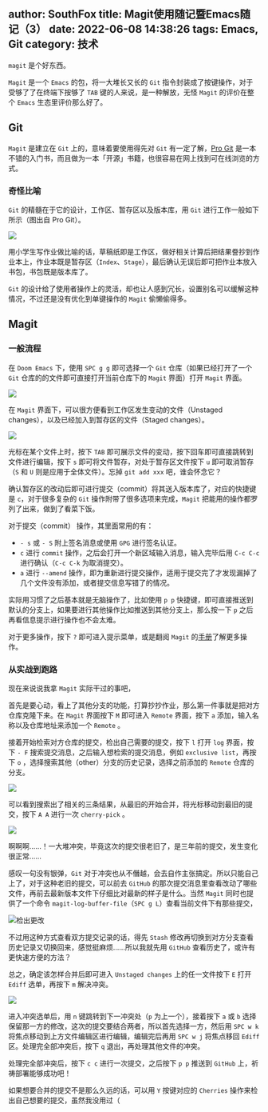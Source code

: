 author: SouthFox
title: Magit使用随记暨Emacs随记（3）
date: 2022-06-08 14:38:26
tags: Emacs, Git
category: 技术
---

`magit` 是个好东西。

<!--more-->

`Magit` 是一个 `Emacs` 的包，将一大堆长又长的 `Git` 指令封装成了按键操作，对于受够了了在终端下按够了 `TAB` 键的人来说，是一种解放，无怪 `Magit` 的评价在整个 `Emacs` 生态里评价那么好了。

## Git

`Magit` 是建立在 `Git` 上的，意味着要使用得先对 `Git` 有一定了解，[Pro Git](https://book.douban.com/subject/27133267/) 是一本不错的入门书，而且做为一本「开源」书籍，也很容易在网上找到可在线浏览的方式。

### 奇怪比喻

`Git` 的精髓在于它的设计，工作区、暂存区以及版本库，用 `Git` 进行工作一般如下所示（图出自 Pro Git）。

![](https://media.southfox.me/ipfs/bafkreidcpqxgpknpmc5nmtjqzulncjwfdauiorlt6lcggxfswjh36rjelq)

用小学生写作业做比喻的话，草稿纸即是工作区，做好相关计算后把结果誊抄到作业本上，作业本既是暂存区（`Index`、`Stage`），最后确认无误后即可把作业本放入书包，书包既是版本库了。

`Git` 的设计给了使用者操作上的灵活，却也让人感到冗长，设置别名可以缓解这种情况，不过还是没有优化到单键操作的 `Magit` 偷懒偷得多。

## Magit

### 一般流程

在 `Doom Emacs` 下，使用 `SPC g g` 即可选择一个 `Git` 仓库（如果已经打开了一个 `Git` 仓库的的文件即可直接打开当前仓库下的 `Magit` 界面）打开 `Magit` 界面。

![](https://media.southfox.me/ipfs/bafkreiele2ihm55y4rbemvz4dojlnukapibj4zn5isssj2x5huqsq76qdq)

在 `Magit` 界面下，可以很方便看到工作区发生变动的文件（Unstaged changes），以及已经加入到暂存区的文件（Staged changes）。

![](https://media.southfox.me/ipfs/bafkreicttv7rkuzq5ishn6x3lix4rwdtkka7dubm5rjh67teehgcbh7nzy)

光标在某个文件上时，按下 `TAB` 即可展示文件的变动，按下回车即可直接跳转到文件进行编辑，按下 `s` 即可将文件暂存，对处于暂存区文件按下 `u` 即可取消暂存（`S` 和 `U` 则是应用于全体文件）。忘掉 `git add xxx` 吧，谁会怀念它？

确认暂存区的改动后即可进行提交（commit）将其送入版本库了，对应的快捷键是 `c`，对于很多复杂的 `Git` 操作附带了很多选项来完成，`Magit` 把能用的操作都罗列了出来，做到了看菜下饭。

对于提交（commit） 操作，其里面常用的有：

- `- s` 或 `- S` 附上签名消息或使用 `GPG` 进行签名认证。
- `c` 进行 `commit` 操作，之后会打开一个新区域输入消息，输入完毕后用 `C-c C-c` 进行确认（`C-c C-k` 为取消提交）。
- `a` 进行 `--amend` 操作，即为重新进行提交操作，适用于提交完了才发现漏掉了几个文件没有添加，或者提交信息写错了的情况。

实际用习惯了之后基本就是无脑操作了，比如使用 `p p` 快捷键，即可直接推送到默认的分支上，如果要进行其他操作比如推送到其他分支上，那么按一下 `p` 之后再看信息提示进行操作也不会太难。

对于更多操作，按下 `?` 即可进入提示菜单，或是翻阅 `Magit` 的[手册](https://magit.vc/manual/magit.html)了解更多操作。

### 从实战到跑路

现在来说说我拿 `Magit` 实际干过的事吧，

首先是要心动，看上了其他分支的功能，打算抄抄作业，那么第一件事就是把对方仓库克隆下来。在 `Magit` 界面按下 `M` 即可进入 `Remote` 界面，按下 `a` 添加，输入名称以及仓库地址来添加一个 `Remote` 。

接着开始检索对方仓库的提交，检出自己需要的提交，按下 `l` 打开 `log` 界面，按下 `- F` 搜索提交消息，之后输入想检索的提交消息，例如 `exclusive list`，再按下 `o` ，选择搜索其他（other）分支的历史记录，选择之前添加的 `Remote` 仓库的分支。

![](https://media.southfox.me/ipfs/bafkreiduuqcpezsvunsggij4gfahdn53kxiacwewsbmciglk62v44yoane)

可以看到搜索出了相关的三条结果，从最旧的开始合并，将光标移动到最旧的提交，按下 `A A` 进行一次 `cherry-pick` 。

![](https://media.southfox.me/ipfs/bafkreifkslyzgyvcm5zkapevoxkrnkdubh7uwbwwjjpjrkmwur43k4ji7i)

啊啊啊……！一大堆冲突，毕竟这次的提交很老旧了，是三年前的提交，发生变化很正常……

感叹一句没有银弹，`Git` 对于冲突也从不僭越，会去自作主张搞定。所以只能自己上了，对于这种老旧的提交，可以前去 `GitHub` 的那次提交消息里查看改动了哪些文件，再前去最新版本文件下仔细比对最新的样子是什么。当然 `Magit` 同时也提供了一个命令 `magit-log-buffer-file`（`SPC g L`）查看当前文件下有那些提交，

![检出更改](https://media.southfox.me/ipfs/bafkreied5lnnuofc7isxw3ufrg6j7gbs4ptzs27pkuxq54tcicnltl3k5e)

不过用这种方式查看双方提交记录的话，得先 `Stash` 修改再切换到对方分支查看历史记录又切换回来，感觉挺麻烦……所以我就先用 `GitHub` 查看历史了，或许有更快速方便的方法？

总之，确定该怎样合并后即可进入 `Unstaged changes` 上的任一文件按下 `E` 打开 `Ediff` 选单，再按下 `m` 解决冲突。

![](https://media.southfox.me/ipfs/bafkreie5it6wivelcnp63l34epa377lijrksptmodz7nwsb7325n4g4zsq)

进入冲突选单后，用 `n` 键跳转到下一冲突处（`p` 为上一个），接着按下 `a` 或 `b` 选择保留那一方的修改，这次的提交要结合两者，所以首先选择一方，然后用 `SPC w k` 将焦点移动到上方文件编辑区进行编辑，编辑完后再用 `SPC w j` 将焦点移回 `Ediff` 区。处理完全部冲突后，按下 `q` 退出，再处理其他文件的冲突。

处理完全部冲突后，按下 `c c` 进行一次提交，之后按下 `p p` 推送到 `GitHub` 上，祈祷部署能够成功吧！

如果想要合并的提交不是那么久远的话，可以用 `Y` 按键对应的 `Cherries` 操作来检出自己想要的提交，虽然我没用过（
